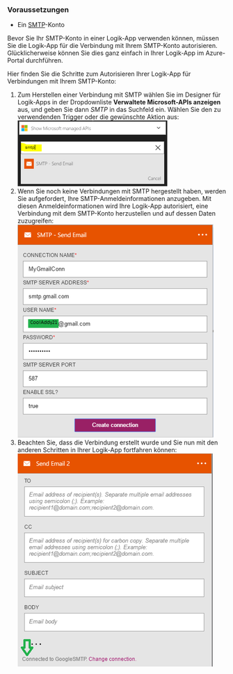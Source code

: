 ### <a name="prerequisites"></a>Voraussetzungen
* Ein [SMTP](https://wikipedia.org/wiki/Simple_Mail_Transfer_Protocol)-Konto  

Bevor Sie Ihr SMTP-Konto in einer Logik-App verwenden können, müssen Sie die Logik-App für die Verbindung mit Ihrem SMTP-Konto autorisieren. Glücklicherweise können Sie dies ganz einfach in Ihrer Logik-App im Azure-Portal durchführen.  

Hier finden Sie die Schritte zum Autorisieren Ihrer Logik-App für Verbindungen mit Ihrem SMTP-Konto:  

1. Zum Herstellen einer Verbindung mit SMTP wählen Sie im Designer für Logik-Apps in der Dropdownliste **Verwaltete Microsoft-APIs anzeigen** aus, und geben Sie dann *SMTP* in das Suchfeld ein. Wählen Sie den zu verwendenden Trigger oder die gewünschte Aktion aus:   
   ![](./media/connectors-create-api-smtp/smtp-1.png)  
2. Wenn Sie noch keine Verbindungen mit SMTP hergestellt haben, werden Sie aufgefordert, Ihre SMTP-Anmeldeinformationen anzugeben. Mit diesen Anmeldeinformationen wird Ihre Logik-App autorisiert, eine Verbindung mit dem SMTP-Konto herzustellen und auf dessen Daten zuzugreifen:  
   ![](./media/connectors-create-api-smtp/smtp-2.png)  
3. Beachten Sie, dass die Verbindung erstellt wurde und Sie nun mit den anderen Schritten in Ihrer Logik-App fortfahren können:  
   ![](./media/connectors-create-api-smtp/smtp-3.png)  



<!--HONumber=Nov16_HO3-->


